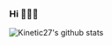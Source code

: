 ### Hi 🤸🏻‍♀️

<!--
**LeeJuhae/LeeJuhae** is a ✨ _special_ ✨ repository because its `README.md` (this file) appears on your GitHub profile.

Here are some ideas to get you started:

- 🔭 I’m currently working on ...
- 🌱 I’m currently learning ...
- 👯 I’m looking to collaborate on ...
- 🤔 I’m looking for help with ...
- 💬 Ask me about ...
- 📫 How to reach me: ...
- 😄 Pronouns: ...
- ⚡ Fun fact: ...
-->
![Kinetic27's github stats](https://github-readme-stats.vercel.app/api?username=LeeJuhae&show_icons=true)

